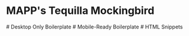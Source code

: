 ﻿# MAPP's Tequilla Mockingbird
﻿# Desktop Only Boilerplate
﻿# Mobile-Ready Boilerplate
﻿# HTML Snippets
